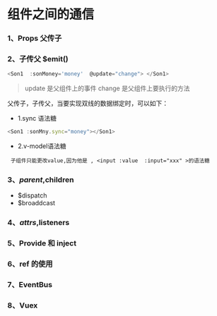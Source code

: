 # 组件之间的通信
### 1、Props 父传子

### 2、子传父 $emit()
```javascript
<Son1  :sonMoney='money'  @update="change"> </Son1>
```
> update 是父组件上的事件
  change 是父组件上要执行的方法

父传子，子传父，当要实现双线的数据绑定时，可以如下：
  - 1.sync 语法糖 
  ```javascript
  <Son1 :sonMny.sync="money"></Son1> 
  ```
  - 2.v-model语法糖
  ```
   子组件只能更改value,因为他是 , <input :value  :input="xxx" >的语法糖 
  ```
### 3、$parent,$children
- $dispatch
- $broaddcast
### 4、$attrs,$listeners
### 5、Provide 和 inject
### 6、ref 的使用
### 7、EventBus
### 8、Vuex